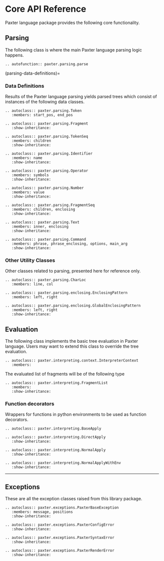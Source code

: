 # Core API Reference

Paxter language package provides the following core functionality.

## Parsing

The following class is where the main Paxter language parsing logic happens.

```{eval-rst}
.. autofunction:: paxter.parsing.parse
```

(parsing-data-definitions)=
### Data Definitions

Results of the Paxter language parsing yields parsed trees
which consist of instances of the following data classes.

```{eval-rst}
.. autoclass:: paxter.parsing.Token
   :members: start_pos, end_pos
 
.. autoclass:: paxter.parsing.Fragment
   :show-inheritance:

.. autoclass:: paxter.parsing.TokenSeq
   :members: children
   :show-inheritance:

.. autoclass:: paxter.parsing.Identifier
   :members: name
   :show-inheritance:

.. autoclass:: paxter.parsing.Operator
   :members: symbols
   :show-inheritance:

.. autoclass:: paxter.parsing.Number
   :members: value
   :show-inheritance:

.. autoclass:: paxter.parsing.FragmentSeq
   :members: children, enclosing
   :show-inheritance:

.. autoclass:: paxter.parsing.Text
   :members: inner, enclosing
   :show-inheritance:

.. autoclass:: paxter.parsing.Command
   :members: phrase, phrase_enclosing, options, main_arg
   :show-inheritance:
```

### Other Utility Classes

Other classes related to parsing,
presented here for reference only.

```{eval-rst}
.. autoclass:: paxter.parsing.CharLoc
   :members: line, col

.. autoclass:: paxter.parsing.enclosing.EnclosingPattern
   :members: left, right

.. autoclass:: paxter.parsing.enclosing.GlobalEnclosingPattern
   :members: left, right
   :show-inheritance:
```

## Evaluation

The following class implements the basic tree evaluation in Paxter language.
Users may want to extend this class to override the tree evaluation.

```{eval-rst}
.. autoclass:: paxter.interpreting.context.InterpreterContext
   :members:
```

The evaluated list of fragments will be of the following type

```{eval-rst}
.. autoclass:: paxter.interpreting.FragmentList
   :members:
   :show-inheritance:
```

### Function decorators

Wrappers for functions in python environments
to be used as function decorators.

```{eval-rst}
.. autoclass:: paxter.interpreting.BaseApply

.. autoclass:: paxter.interpreting.DirectApply
   :show-inheritance:

.. autoclass:: paxter.interpreting.NormalApply
   :show-inheritance:

.. autoclass:: paxter.interpreting.NormalApplyWithEnv
   :show-inheritance:
```

----

## Exceptions

These are all the exception classes raised from this library package.

```{eval-rst}
.. autoclass:: paxter.exceptions.PaxterBaseException
   :members: message, positions
   :show-inheritance:

.. autoclass:: paxter.exceptions.PaxterConfigError
   :show-inheritance:

.. autoclass:: paxter.exceptions.PaxterSyntaxError
   :show-inheritance:

.. autoclass:: paxter.exceptions.PaxterRenderError
   :show-inheritance:
```
